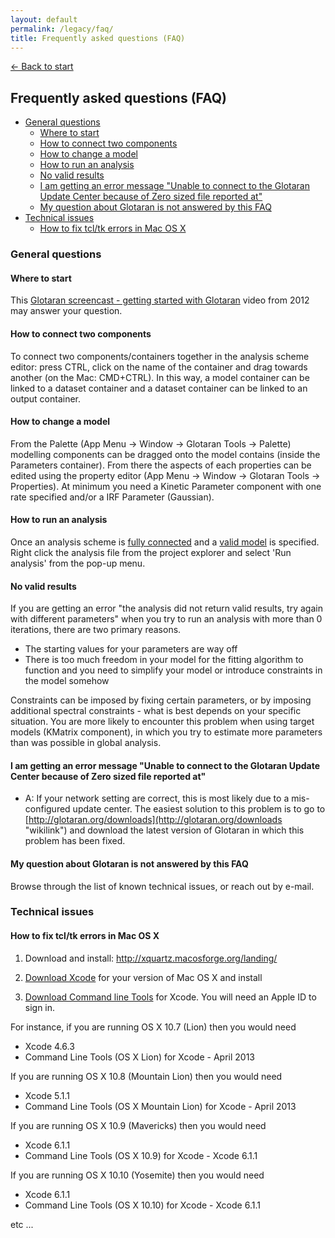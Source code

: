 ```yaml
---
layout: default
permalink: /legacy/faq/
title: Frequently asked questions (FAQ)
---
```

[← Back to start](/legacy)

## Frequently asked questions (FAQ) <!-- omit in toc -->

- [General questions](#general-questions)
  - [Where to start](#where-to-start)
  - [How to connect two components](#how-to-connect-two-components)
  - [How to change a model](#how-to-change-a-model)
  - [How to run an analysis](#how-to-run-an-analysis)
  - [No valid results](#no-valid-results)
  - [I am getting an error message "Unable to connect to the Glotaran Update Center because of Zero sized file reported at"](#i-am-getting-an-error-message-unable-to-connect-to-the-glotaran-update-center-because-of-zero-sized-file-reported-at)
  - [My question about Glotaran is not answered by this FAQ](#my-question-about-glotaran-is-not-answered-by-this-faq)
- [Technical issues](#technical-issues)
  - [How to fix tcl/tk errors in Mac OS X](#how-to-fix-tcltk-errors-in-mac-os-x)

### General questions

#### Where to start

This [Glotaran screencast - getting started with Glotaran](https://www.youtube.com/watch?v=ZeVuBustiYQ) video from 2012 may answer your question.

#### How to connect two components

To connect two components/containers together in the analysis scheme editor: press CTRL, click on the name of the container and drag towards another (on the Mac: CMD+CTRL). In this way, a model container can be linked to a dataset container and a dataset container can be linked to an output container.

#### How to change a model

From the Palette (App Menu -> Window -> Glotaran Tools -> Palette) modelling components can be dragged onto the model contains (inside the Parameters container). From there the aspects of each properties can be edited using the property editor (App Menu -> Window -> Glotaran Tools -> Properties). At minimum you need a Kinetic Parameter component with one rate specified and/or a IRF Parameter (Gaussian).

#### How to run an analysis

Once an analysis scheme is [fully connected](#how-to-connect-two-components) and a [valid model](#how-to-change-a-model) is specified. Right click the analysis file from the project explorer and select 'Run analysis' from the pop-up menu.

#### No valid results

If you are getting an error "the analysis did not return valid results, try again with different parameters" when you try to run an analysis with more than 0 iterations, there are two primary reasons.

- The starting values for your parameters are way off
- There is too much freedom in your model for the fitting algorithm to function and you need to simplify your model or introduce constraints in the model somehow

Constraints can be imposed by fixing certain parameters, or by imposing additional spectral constraints - what is best depends on your specific situation. You are more likely to encounter this problem when using target models (KMatrix component), in which you try to estimate more parameters than was possible in global analysis.

#### I am getting an error message "Unable to connect to the Glotaran Update Center because of Zero sized file reported at"

- A: If your network setting are correct, this is most likely due to a mis-configured update center. The easiest solution to this problem is to go to [http://glotaran.org/downloads](http://glotaran.org/downloads "wikilink") and download the latest version of Glotaran in which this problem has been fixed.

#### My question about Glotaran is not answered by this FAQ

Browse through the list of known technical issues, or reach out by e-mail.

### Technical issues

#### How to fix tcl/tk errors in Mac OS X

1. Download and install: <http://xquartz.macosforge.org/landing/>

2. [Download Xcode](https://developer.apple.com/xcode/downloads/) for your version of Mac OS X and install
3. [Download Command line Tools](https://developer.apple.com/downloads/index.action) for Xcode. You will need an Apple ID to sign in.

For instance, if you are running OS X 10.7 (Lion) then you would need

- Xcode 4.6.3
- Command Line Tools (OS X Lion) for Xcode - April 2013

If you are running OS X 10.8 (Mountain Lion) then you would need

- Xcode 5.1.1
- Command Line Tools (OS X Mountain Lion) for Xcode - April 2013

If you are running OS X 10.9 (Mavericks) then you would need

- Xcode 6.1.1
- Command Line Tools (OS X 10.9) for Xcode - Xcode 6.1.1

If you are running OS X 10.10 (Yosemite) then you would need

- Xcode 6.1.1
- Command Line Tools (OS X 10.10) for Xcode - Xcode 6.1.1

etc ...
